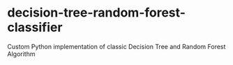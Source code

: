 # decision-tree-random-forest-classifier
Custom Python implementation of classic Decision Tree and Random Forest Algorithm
